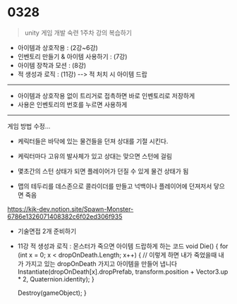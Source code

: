 # 0328  



> unity 게임 개발 숙련 1주차 강의 복습하기

- 아이템과 상호작용 : (2강~6강)
- 인벤토리 만들기 & 아이템 사용하기 : (7강)
- 아이템 장착과 모션 : (8강)
- 적 생성과 로직 : (11강) --> 적 처치 시 아이템 드랍 

---  

- 아이템과 상호작용 없이 트리거로 접촉하면 바로 인벤토리로 저장하게
- 사용은 인벤토리의 번호를 누르면 사용하게



---  

게임 방법 수정...

- 케릭터들은 바닥에 있는 물건들을 던져 상대를 기절 시킨다.
- 케릭터마다 고유의 발사체가 있고 상대는 맞으면 스턴에 걸림
- 몇초간의 스턴 상태가 되면  플레이어가 던질 수 있게 물건 상태가 됨

- 맵의 테두리를 데스존으로 콜라이더를 만들고 넉백이나 플레이어에 던져저서 닿으면 죽음



https://kjk-dev.notion.site/Spawn-Monster-6786e1326071408382c6f02ed306f935


- 기술면접 2개 준비하기


- 11강 적 생성과 로직 : 몬스터가 죽으면 아이템 드랍하게 하는 코드 
 void Die()
 {
     for (int x = 0; x < dropOnDeath.Length; x++)
     {
         // 이렇게 하면 내가 죽었을때 내가 가지고 있는 dropOnDeath 가지고 아이템을 만들어 냅니다
         Instantiate(dropOnDeath[x].dropPrefab, transform.position + Vector3.up * 2, Quaternion.identity);
     }

     Destroy(gameObject);
 }
